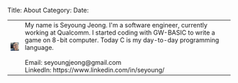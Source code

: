 Title: About
Category: 
Date:

<table> 
	<tr>
		<td> <img src="../images/about.jpg" width="100"> </td>
        <td>  My name is Seyoung Jeong. I'm a software engineer, currently working at Qualcomm. I started coding with GW-BASIC to write a game on 8-bit computer. Today C is my day-to-day programming language.<br><br>Email: <a herf="mailto://seyoungjeong@gmail.com">seyoungjeong@gmail.com</a><br> LinkedIn: <a hreaf="https://www.linkedin.com/in/seyoung/">https://www.linkedin.com/in/seyoung/</a></td>
	</tr>
</table>

